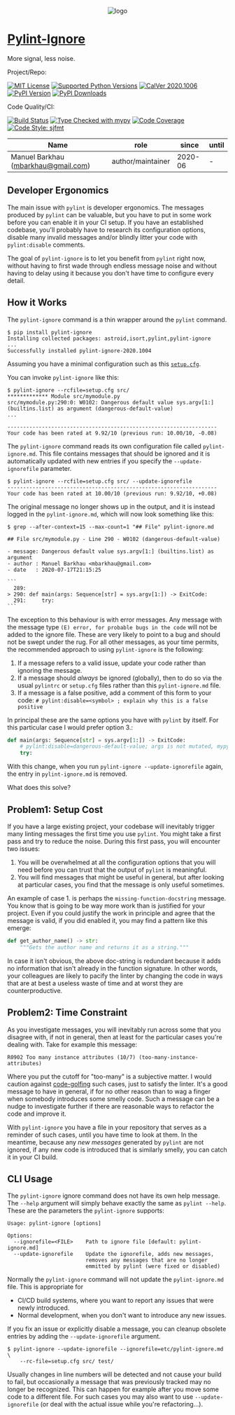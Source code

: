 <div align="center">
<p align="center">
  <img alt="logo" src="https://gitlab.com/mbarkhau/pylint-ignore/-/raw/master/logo_256.png">
</p>
</div>

# [Pylint-Ignore][repo_ref]

More signal, less noise.

Project/Repo:

[![MIT License][license_img]][license_ref]
[![Supported Python Versions][pyversions_img]][pyversions_ref]
[![CalVer 2020.1006][version_img]][version_ref]
[![PyPI Version][pypi_img]][pypi_ref]
[![PyPI Downloads][downloads_img]][downloads_ref]

Code Quality/CI:

[![Build Status][build_img]][build_ref]
[![Type Checked with mypy][mypy_img]][mypy_ref]
[![Code Coverage][codecov_img]][codecov_ref]
[![Code Style: sjfmt][style_img]][style_ref]


|                 Name                |        role       |  since  | until |
|-------------------------------------|-------------------|---------|-------|
| Manuel Barkhau (mbarkhau@gmail.com) | author/maintainer | 2020-06 | -     |


<!--
  To update the TOC:
  $ pip install md-toc
  $ md_toc --in-place README.md gitlab
-->


[](TOC)

[](TOC)


## Developer Ergonomics

The main issue with `pylint` is developer ergonomics. The messages produced by `pylint` can be valuable, but you have to put in some work before you can enable it in your CI setup. If you have an established codebase, you'll probably have to research its configuration options, disable many invalid messages and/or blindly litter your code with `pylint:disable` comments.

The goal of `pylint-ignore` is to let you benefit from `pylint` right now, without having to first wade through endless message noise and without having to delay using it because you don't have time to configure every detail.


## How it Works

The `pylint-ignore` command is a thin wrapper around the `pylint` command.

```shell
$ pip install pylint-ignore
Installing collected packages: astroid,isort,pylint,pylint-ignore
...
Successfully installed pylint-ignore-2020.1004
```

Assuming you have a minimal configuration such as this [`setup.cfg`](doc/setup.cfg).


You can invoke `pylint-ignore` like this:

```shell
$ pylint-ignore --rcfile=setup.cfg src/
************* Module src/mymodule.py
src/mymodule.py:290:0: W0102: Dangerous default value sys.argv[1:] (builtins.list) as argument (dangerous-default-value)
...

-------------------------------------------------------------------
Your code has been rated at 9.92/10 (previous run: 10.00/10, -0.08)
```

The `pylint-ignore` command reads its own configuration file called `pylint-ignore.md`. This file contains messages that should be ignored and it is automatically updated with new entries if you specify the `--update-ignorefile` parameter.

```shell
$ pylint-ignore --rcfile=setup.cfg src/ --update-ignorefile
-------------------------------------------------------------------
Your code has been rated at 10.00/10 (previous run: 9.92/10, +0.08)
```

The original message no longer shows up in the output, and it is instead logged in the `pylint-ignore.md`, which will now look something like this:

~~~shell
$ grep --after-context=15 --max-count=1 "## File" pylint-ignore.md

## File src/mymodule.py - Line 290 - W0102 (dangerous-default-value)

- message: Dangerous default value sys.argv[1:] (builtins.list) as argument
- author : Manuel Barkhau <mbarkhau@gmail.com>
- date   : 2020-07-17T21:15:25

```
  289:
> 290: def main(args: Sequence[str] = sys.argv[1:]) -> ExitCode:
  291:     try:
```
~~~

The exception to this behaviour is with error messages. Any message with the message type `(E) error, for probable bugs in the code` will not be added to the ignore file. These are very likely to point to a bug and should not be swept under the rug. For all other messages, as your time permits, the recommended approach to using `pylint-ignore` is the following:

1. If a message refers to a valid issue, update your code rather than
   ignoring the message.
2. If a message should *always* be ignored (globally), then to do so
   via the usual `pylintrc` or `setup.cfg` files rather than this
   `pylint-ignore.md` file.
3. If a message is a false positive, add a comment of this form to your code:
   `# pylint:disable=<symbol> ; explain why this is a false positive`


In principal these are the same options you have with `pylint` by itself. For this particular case I would prefer option 3.:

```python
def main(args: Sequence[str] = sys.argv[1:]) -> ExitCode:
    # pylint:disable=dangerous-default-value; args is not mutated, mypy ensures this
    try:
```

With this change, when you run `pylint-ignore --update-ignorefile` again, the entry in `pylint-ignore.md` is removed.

What does this solve?


## Problem1: Setup Cost

If you have a large existing project, your codebase will inevitably trigger many linting messages the first time you use `pylint`. You might take a first pass and try to reduce the noise. During this first pass, you will encounter two issues:

1. You will be overwhelmed at all the configuration options that you will need before you can trust that the output of `pylint` is meaningful.
2. You will find messages that might be useful in general, but after looking at particular cases, you find that the message is only useful sometimes.

An example of case 1. is perhaps the `missing-function-docstring` message. You know that is going to be way more work than is justified for your project. Even if you could justify the work in principle and agree that the message is valid, if you did enabled it, you may find a pattern like this emerge:

```python
def get_author_name() -> str:
    """Gets the author name and returns it as a string."""
```

In case it isn't obvious, the above doc-string is redundant because it adds no information that isn't already in the function signature. In other words, your colleagues are likely to pacify the linter by changing the code in ways that are at best a useless waste of time and at worst they are counterproductive.


## Problem2: Time Constraint

As you investigate messages, you will inevitably run across some that you disagree with, if not in general, then at least for the particular cases you're dealing with. Take for example this message:

```
R0902 Too many instance attributes (10/7) (too-many-instance-attributes)
```

Where you put the cutoff for "too-many" is a subjective matter. I would caution against [code-golfing][href_wiki_code_golf] such cases, just to satisfy the linter. It's a good message to have in general, if for no other reason than to wag a finger when somebody introduces some smelly code. Such a message can be a nudge to investigate further if there are reasonable ways to refactor the code and improve it.

With `pylint-ignore` you have a file in your repository that serves as a reminder of such cases, until you have time to look at them. In the meantime, because any *new messages* generated by `pylint` are not ignored, if any new code is introduced that is similarly smelly, you can catch it in your CI build.


## CLI Usage

The `pylint-ignore` ignore command does not have its own help message. The `--help` argument will simply behave exactly the same as `pylint --help`. These are the parameters the `pylint-ignore` supports:

```
Usage: pylint-ignore [options]

Options:
  --ignorefile=<FILE>    Path to ignore file [default: pylint-ignore.md]
  --update-ignorefile    Update the ignorefile, adds new messages,
                         removes any messages that are no longer
                         emmitted by pylint (were fixed or disabled)
```

Normally the `pylint-ignore` command will not update the `pylint-ignore.md` file. This is appropriate for

- CI/CD build systems, where you want to report any issues that were newly introduced.
- Normal development, when you don't want to introduce any new issues.

If you fix an issue or explicitly disable a message, you can cleanup obsolete entries by adding the `--update-ignorefile` argument.

```shell
$ pylint-ignore --update-ignorefile --ignorefile=etc/pylint-ignore.md \
    --rc-file=setup.cfg src/ test/
```

Usually changes in line numbers will be detected and not cause your build to fail, but occasionally a message that was previously tracked may no longer be recognized. This can happen for example after you move some code to a different file. For such cases you may also want to use `--update-ignorefile` (or deal with the actual issue while you're refactoring...).


[repo_ref]: https://gitlab.com/mbarkhau/pylint-ignore

[build_img]: https://gitlab.com/mbarkhau/pylint-ignore/badges/master/pipeline.svg
[build_ref]: https://gitlab.com/mbarkhau/pylint-ignore/pipelines

[codecov_img]: https://gitlab.com/mbarkhau/pylint-ignore/badges/master/coverage.svg
[codecov_ref]: https://mbarkhau.gitlab.io/pylint-ignore/cov

[license_img]: https://img.shields.io/badge/License-MIT-blue.svg
[license_ref]: https://gitlab.com/mbarkhau/pylint-ignore/blob/master/LICENSE

[mypy_img]: https://img.shields.io/badge/mypy-checked-green.svg
[mypy_ref]: https://mbarkhau.gitlab.io/pylint-ignore/mypycov

[style_img]: https://img.shields.io/badge/code%20style-%20sjfmt-f71.svg
[style_ref]: https://gitlab.com/mbarkhau/straitjacket/

[pypi_img]: https://img.shields.io/badge/PyPI-wheels-green.svg
[pypi_ref]: https://pypi.org/project/pylint-ignore/#files

[downloads_img]: https://pepy.tech/badge/pylint-ignore/month
[downloads_ref]: https://pepy.tech/project/pylint-ignore

[version_img]: https://img.shields.io/static/v1.svg?label=CalVer&message=2020.1006&color=blue
[version_ref]: https://pypi.org/project/pycalver/

[pyversions_img]: https://img.shields.io/pypi/pyversions/pylint-ignore.svg
[pyversions_ref]: https://pypi.python.org/pypi/pylint-ignore

[href_wiki_code_golf]: https://en.wikipedia.org/wiki/Code_golf
